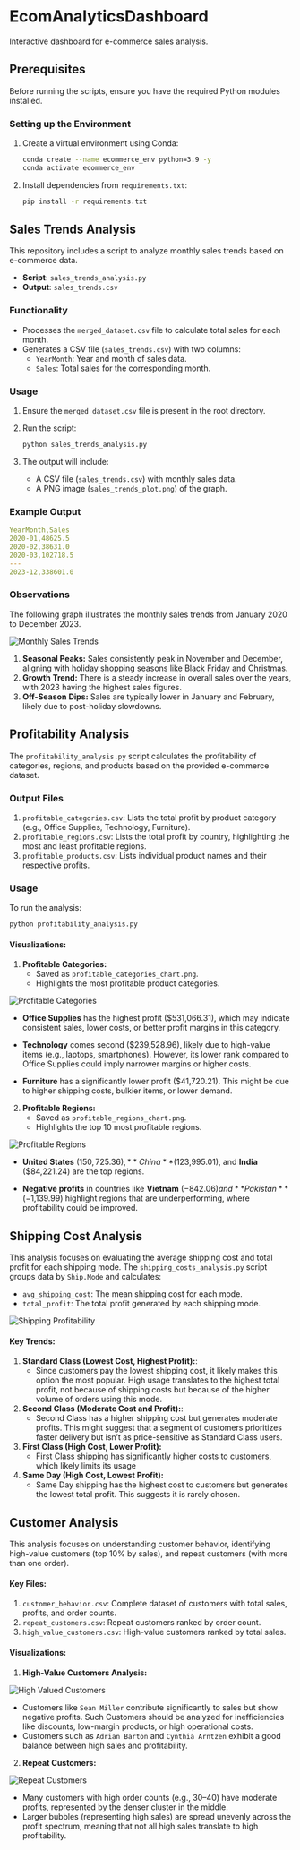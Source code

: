 # EcomAnalyticsDashboard

Interactive dashboard for e-commerce sales analysis.

## Prerequisites

Before running the scripts, ensure you have the required Python modules installed.

### Setting up the Environment

1. Create a virtual environment using Conda:
   ```bash
   conda create --name ecommerce_env python=3.9 -y
   conda activate ecommerce_env
   ```
2. Install dependencies from `requirements.txt`:
   ```bash
   pip install -r requirements.txt
   ```

## Sales Trends Analysis

This repository includes a script to analyze monthly sales trends based on e-commerce data.

- **Script**: `sales_trends_analysis.py`
- **Output**: `sales_trends.csv`

### Functionality

- Processes the `merged_dataset.csv` file to calculate total sales for each month.
- Generates a CSV file (`sales_trends.csv`) with two columns:
  - `YearMonth`: Year and month of sales data.
  - `Sales`: Total sales for the corresponding month.

### Usage

1. Ensure the `merged_dataset.csv` file is present in the root directory.

2. Run the script:
   ```bash
   python sales_trends_analysis.py
   ```
3. The output will include:
   - A CSV file (`sales_trends.csv`) with monthly sales data.
   - A PNG image (`sales_trends_plot.png`) of the graph.

### Example Output

```yaml
YearMonth,Sales
2020-01,48625.5
2020-02,38631.0
2020-03,102718.5
---
2023-12,338601.0
```

### Observations

The following graph illustrates the monthly sales trends from January 2020 to December 2023.

![Monthly Sales Trends](Graphs/sales_trends_plot.png)

1. **Seasonal Peaks:** Sales consistently peak in November and December, aligning with holiday shopping seasons like Black Friday and Christmas.
2. **Growth Trend:** There is a steady increase in overall sales over the years, with 2023 having the highest sales figures.
3. **Off-Season Dips:** Sales are typically lower in January and February, likely due to post-holiday slowdowns.

## Profitability Analysis

The `profitability_analysis.py` script calculates the profitability of categories, regions, and products based on the provided e-commerce dataset.

### Output Files

1. `profitable_categories.csv`: Lists the total profit by product category (e.g., Office Supplies, Technology, Furniture).
2. `profitable_regions.csv`: Lists the total profit by country, highlighting the most and least profitable regions.
3. `profitable_products.csv`: Lists individual product names and their respective profits.

### Usage

To run the analysis:

```bash
python profitability_analysis.py
```

#### Visualizations:

1. **Profitable Categories:**
   - Saved as `profitable_categories_chart.png`.
   - Highlights the most profitable product categories.

![Profitable Categories](Graphs/profitable_categories_chart.png)

- **Office Supplies** has the highest profit ($531,066.31), which may indicate consistent sales, lower costs, or better profit margins in this category.

- **Technology** comes second ($239,528.96), likely due to high-value items (e.g., laptops, smartphones). However, its lower rank compared to Office Supplies could imply narrower margins or higher costs.

- **Furniture** has a significantly lower profit ($41,720.21). This might be due to higher shipping costs, bulkier items, or lower demand.

2. **Profitable Regions:**
   - Saved as `profitable_regions_chart.png`.
   - Highlights the top 10 most profitable regions.

![Profitable Regions](Graphs/profitable_regions_chart.png)

- **United States** ($150,725.36), **China** ($123,995.01), and **India** ($84,221.24) are the top regions.

- **Negative profits** in countries like **Vietnam** ($-842.06) and **Pakistan** (-$1,139.99) highlight regions that are underperforming, where profitability could be improved.

## Shipping Cost Analysis

This analysis focuses on evaluating the average shipping cost and total profit for each shipping mode. The `shipping_costs_analysis.py` script groups data by `Ship.Mode` and calculates:

- `avg_shipping_cost`: The mean shipping cost for each mode.
- `total_profit`: The total profit generated by each shipping mode.

![Shipping Profitability](Graphs/shipping_profitability_analysis.png)

#### Key Trends:

1. **Standard Class (Lowest Cost, Highest Profit):**:
   - Since customers pay the lowest shipping cost, it likely makes this option the most popular. High usage translates to the highest total profit, not because of shipping costs but because of the higher volume of orders using this mode.
2. **Second Class (Moderate Cost and Profit):**:
   - Second Class has a higher shipping cost but generates moderate profits. This might suggest that a segment of customers prioritizes faster delivery but isn’t as price-sensitive as Standard Class users.
3. **First Class (High Cost, Lower Profit):**
   - First Class shipping has significantly higher costs to customers, which likely limits its usage
4. **Same Day (High Cost, Lowest Profit):**
   - Same Day shipping has the highest cost to customers but generates the lowest total profit. This suggests it is rarely chosen.

## Customer Analysis

This analysis focuses on understanding customer behavior, identifying high-value customers (top 10% by sales), and repeat customers (with more than one order).

#### Key Files:

1. `customer_behavior.csv`: Complete dataset of customers with total sales, profits, and order counts.
2. `repeat_customers.csv`: Repeat customers ranked by order count.
3. `high_value_customers.csv`: High-value customers ranked by total sales.

#### Visualizations:

1. **High-Value Customers Analysis:**

![High  Valued Customers ](Graphs/high_value_customers_analysis.png)

- Customers like `Sean Miller` contribute significantly to sales but show negative profits. Such Customers should be analyzed for inefficiencies like discounts, low-margin products, or high operational costs.
- Customers such as `Adrian Barton` and `Cynthia Arntzen` exhibit a good balance between high sales and profitability.

2. **Repeat Customers:**

![Repeat Customers ](Graphs/repeat_customers_analysis.png)

- Many customers with high order counts (e.g., 30–40) have moderate profits, represented by the denser cluster in the middle.
- Larger bubbles (representing high sales) are spread unevenly across the profit spectrum, meaning that not all high sales translate to high profitability.
